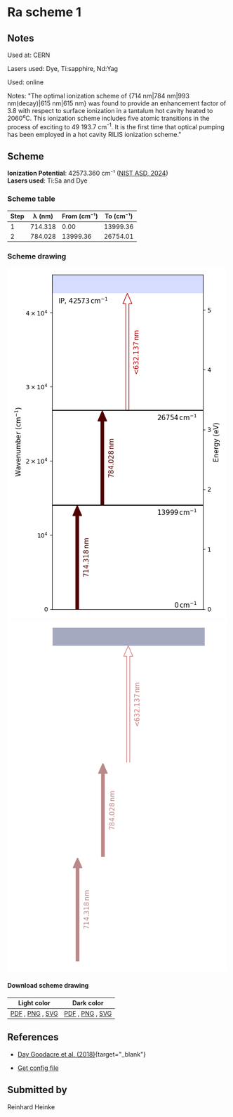 # Ra scheme 1

## Notes

Used at: CERN

Lasers used: Dye, Ti:sapphire, Nd:Yag

Used: online

Notes: "The optimal ionization scheme of {714 nm|784 nm|993 nm(decay)|615 nm|615 nm} was found to provide an enhancement factor of 3.8 with respect to surface ionization in a tantalum hot cavity heated to 2060⁰C. This ionization scheme includes five atomic transitions in the process of exciting to 49 193.7 cm<sup>-1</sup>. It is the first time that optical pumping has been employed in a hot cavity RILIS ionization scheme."



## Scheme

**Ionization Potential**: 42573.360 cm⁻¹ ([NIST ASD, 2024](https://www.nist.gov/pml/atomic-spectra-database))  
**Lasers used**: Ti:Sa and Dye

### Scheme table

| Step | λ (nm)  | From (cm⁻¹) | To (cm⁻¹) |
| ---- | ------- | ----------- | --------- |
| 1    | 714.318 | 0.00        | 13999.36  |
| 2    | 784.028 | 13999.36    | 26754.01  |


### Scheme drawing

![ra scheme, light mode](ra-001/ra-001-light.png#only-light)
![ra scheme, dark mode](ra-001/ra-001-dark-web.png#only-dark)

#### Download scheme drawing

|                                            Light color                                            |                                           Dark color                                           |
| ------------------------------------------------------------------------------------------------- | ---------------------------------------------------------------------------------------------- |
| [PDF](ra-001/ra-001-light.pdf) , [PNG](ra-001/ra-001-light.png) , [SVG](ra-001/ra-001-light.svg)  | [PDF](ra-001/ra-001-dark.pdf) , [PNG](ra-001/ra-001-dark.png) , [SVG](ra-001/ra-001-dark.svg)  |


## References

  - [Day Goodacre et al. (2018)](https://doi.org/10.1016/j.sab.2018.10.002){target="_blank"}

  - [Get config file](https://github.com/RIMS-Code/rims-code.github.io/blob/main/db/ra-001.json)



## Submitted by

Reinhard Heinke

